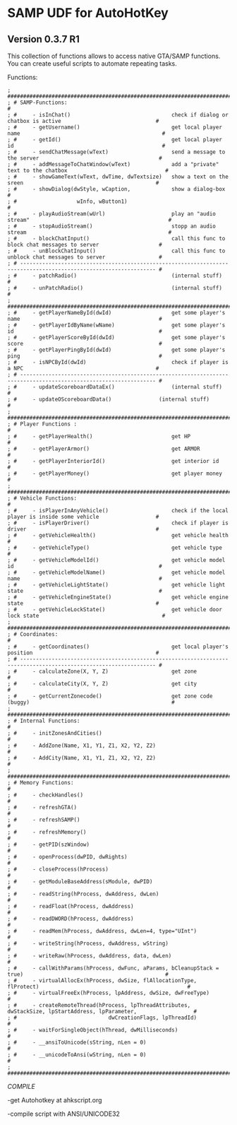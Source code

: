 ﻿SAMP UDF for AutoHotKey
=======================
Version 0.3.7 R1
----------
This collection of functions allows to access native GTA/SAMP functions.
You can create useful scripts to automate repeating tasks.

Functions:

    ; #####################################################################################################################
    ; # SAMP-Functions:                                                                                                   #
    ; #     - isInChat()                                check if dialog or chatbox is active                              #
    ; #     - getUsername()                             get local player name                                             #
    ; #     - getId()                                   get local player id                                               #
    ; #     - sendChatMessage(wText)                    send a message to the server                                      #
    ; #     - addMessageToChatWindow(wText)             add a "private" text to the chatbox                               #
    ; #     - showGameText(wText, dwTime, dwTextsize)   show a text on the sreen                                          #
    ; #     - showDialog(dwStyle, wCaption,             show a dialog-box                                                 #
    ; #                   wInfo, wButton1)                                                                                #
    ; #     - playAudioStream(wUrl)                     play an "audio stream"                                            #
    ; #     - stopAudioStream()                         stopp an audio stream                                             #
    ; #     - blockChatInput()                          call this func to block chat messages to server                   #
    ; #     - unBlockChatInput()                        call this func to unblock chat messages to server                 #
    ; # ----------------------------------------------------------------------------------------------------------------- #
    ; #     - patchRadio()                              (internal stuff)                                                  #
    ; #     - unPatchRadio()                            (internal stuff)                                                  #
    ; #####################################################################################################################
    ; #     - getPlayerNameById(dwId)                   get some player's name                                            #
    ; #     - getPlayerIdByName(wName)                  get some player's id                                              #
    ; #     - getPlayerScoreById(dwId)                  get some player's score                                           #
    ; #     - getPlayerPingById(dwId)                   get some player's ping                                            #
    ; #     - isNPCById(dwId)                           check if player is a NPC                                          #
    ; # ----------------------------------------------------------------------------------------------------------------- #
    ; #     - updateScoreboardDataEx()                  (internal stuff)                                                  #
    ; #     - updateOScoreboardData()               (internal stuff)                                                  #
    ; #####################################################################################################################
    ; # Player Functions :                                                                                                #
    ; #     - getPlayerHealth()                         get HP                                                            #
    ; #     - getPlayerArmor()                          get ARMOR                                                         #
    ; #     - getPlayerInteriorId()                     get interior id                                                   #
    ; #     - getPlayerMoney()                          get player money                                                  #
    ; #####################################################################################################################
    ; # Vehicle Functions:                                                                                                #
    ; #     - isPlayerInAnyVehicle()                    check if the local player is inside some vehicle                  #
    ; #     - isPlayerDriver()                          check if player is driver                                         #
    ; #     - getVehicleHealth()                        get vehicle health                                                #
    ; #     - getVehicleType()                          get vehicle type                                                  #
    ; #     - getVehicleModelId()                       get vehicle model id                                              #
    ; #     - getVehicleModelName()                     get vehicle model name                                            #
    ; #     - getVehicleLightState()                    get vehicle light state                                           #
    ; #     - getVehicleEngineState()                   get vehicle engine state                                          #
    ; #     - getVehicleLockState()                     get vehicle door lock state                                       #
    ; #####################################################################################################################
    ; # Coordinates:                                                                                                      #
    ; #     - getCoordinates()                          get local player's position                                       #
    ; # ----------------------------------------------------------------------------------------------------------------- #
    ; #     - calculateZone(X, Y, Z)                    get zone                                                          #
    ; #     - calculateCity(X, Y, Z)                    get city                                                          #
    ; #     - getCurrentZonecode()                      get zone code (buggy)                                             #
    ; #####################################################################################################################
    ; # Internal Functions:                                                                                               #
    ; #     - initZonesAndCities()                                                                                        #
    ; #     - AddZone(Name, X1, Y1, Z1, X2, Y2, Z2)                                                                       #
    ; #     - AddCity(Name, X1, Y1, Z1, X2, Y2, Z2)                                                                       #
    ; #####################################################################################################################
    ; # Memory Functions:                                                                                                 #
    ; #     - checkHandles()                                                                                              #
    ; #     - refreshGTA()                                                                                                #
    ; #     - refreshSAMP()                                                                                               #
    ; #     - refreshMemory()                                                                                             #
    ; #     - getPID(szWindow)                                                                                            #
    ; #     - openProcess(dwPID, dwRights)                                                                                #
    ; #     - closeProcess(hProcess)                                                                                      #
    ; #     - getModuleBaseAddress(sModule, dwPID)                                                                        #
    ; #     - readString(hProcess, dwAddress, dwLen)                                                                      #
    ; #     - readFloat(hProcess, dwAddress)                                                                              #
    ; #     - readDWORD(hProcess, dwAddress)                                                                              #
    ; #     - readMem(hProcess, dwAddress, dwLen=4, type="UInt")                                                          #
    ; #     - writeString(hProcess, dwAddress, wString)                                                                   #
    ; #     - writeRaw(hProcess, dwAddress, data, dwLen)                                                                  #
    ; #     - callWithParams(hProcess, dwFunc, aParams, bCleanupStack = true)                                             #
    ; #     - virtualAllocEx(hProcess, dwSize, flAllocationType, flProtect)                                               #
    ; #     - virtualFreeEx(hProcess, lpAddress, dwSize, dwFreeType)                                                      #
    ; #     - createRemoteThread(hProcess, lpThreadAttributes, dwStackSize, lpStartAddress, lpParameter,                  #
    ; #                             dwCreationFlags, lpThreadId)                                                          #
    ; #     - waitForSingleObject(hThread, dwMilliseconds)                                                                #
    ; #     - __ansiToUnicode(sString, nLen = 0)                                                                          #
    ; #     - __unicodeToAnsi(wString, nLen = 0)                                                                          #
    ; #####################################################################################################################


*COMPILE*

-get Autohotkey at ahkscript.org

-compile script with ANSI/UNICODE32
